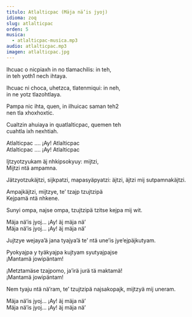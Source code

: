 ```yaml
---
titulo: Atlalticpac (Mäja nä’is jyoj)
idioma: zoq
slug: atlalticpac
orden: 5
musica: 
  - atlalticpac-musica.mp3
audio: atlalticpac.mp3
imagen: atlalticpac.jpg
---
```


Ihcuac o nicpiaxh in no tlamachilis: in teh,<br>
in teh yoth1 nech ihtaya.<br>

Ihcuac ni choca, uhetzca, tlatenmiqui: in neh, <br>
in ne yotz tlazohtlaya.<br>

Pampa nic ihta, quen, in ilhuicac saman teh2<br>
nen tla xhoxhoxtic.<br>

Cualtzin ahuiaya in quatlalticpac, quemen teh <br>
cuahtla ixh nexhtiah.<br>

Atlalticpac …. ¡Ay! Atlalticpac <br>
Atlalticpac …. ¡Ay! Atlalticpac <br>

Ijtzyotzyukam äj nhkipsokyuy: mijtzi, <br>
Mijtzi ntä ampamna.<br>

Jätzyotzukäjtzi, sijkpatzi, mapasyäpyatzi: äjtzi, äjtzi mij sutpamnakäjtzi. <br>

Ampajkäjtzi, mijtzye, te’ tzajp tzujtzipä<br>
Kejpamä ntä nhkene.<br>

Sunyi ompa, najse ompa, tzujtzipä tzitse kejpa mij wit.<br>

Mäja nä’is jyoj… ¡Ay! äj mäja nä’<br>
Mäja nä’is jyoj… ¡Ay! äj mäja nä’<br>

Jujtzye wejaya’ä jana tyajya’ä te’ ntä une’is jye’ejpäjkutyam.<br>

Pyokyajpa y tyäkyajpa kujtyam syutyajpajse<br>
¡Mantamä jowipäntam!<br>

¡Metztamäse tzajpomo, ja’irä jurä tä maktamä!<br>
¡Mantamä jowipäntam!<br>

Nem tyaju ntä nä’ram, te’ tzujtzipä najsakopajk, mijtzyä mij uneram.<br>

Mäja nä’is jyoj… ¡Ay! äj mäja nä’<br>
Mäja nä’is jyoj… ¡Ay! äj mäja nä’<br>
